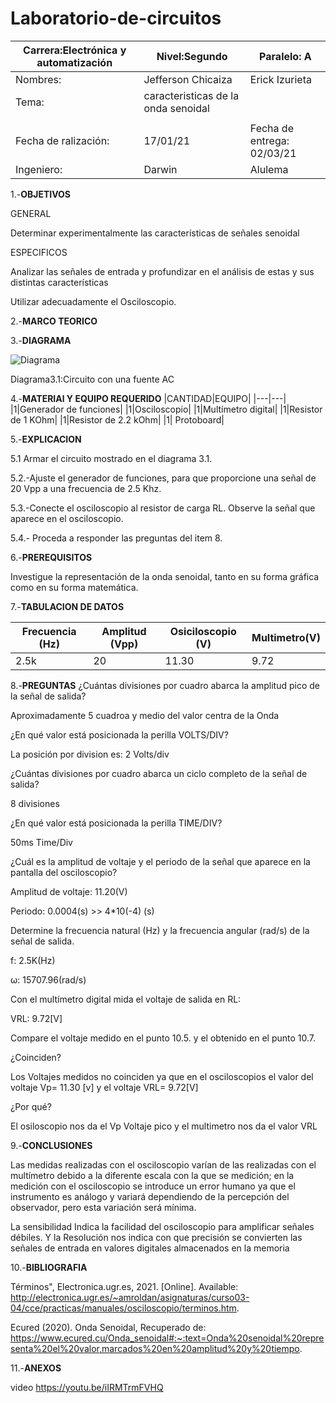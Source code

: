 # Laboratorio-de-circuitos
|Carrera:Electrónica y automatización|Nivel:Segundo|Paralelo: A|
|---|---|---|
|Nombres:|Jefferson Chicaiza| Erick Izurieta|
|Tema:|caracteristicas de la onda senoidal
| |
|Fecha de ralización:| 17/01/21|Fecha de entrega: 02/03/21|
|Ingeniero:| Darwin|Alulema |

1.-**OBJETIVOS**

GENERAL

Determinar experimentalmente las características de señales senoidal

ESPECIFICOS

Analizar las señales de entrada y profundizar en el análisis de estas y sus distintas características

Utilizar adecuadamente el Osciloscopio.

2.-**MARCO TEORICO**



3.-**DIAGRAMA**

![Diagrama](https://user-images.githubusercontent.com/75336529/109658818-027a8880-7b35-11eb-9ae6-578afa0177f8.png)

Diagrama3.1:Circuito con una fuente AC

4.-**MATERIAl Y EQUIPO REQUERIDO**
|CANTIDAD|EQUIPO|
|---|---|
|1|Generador de funciones|
|1|Osciloscopio|
|1|Multímetro digital|
|1|Resistor de 1 KOhm|
|1|Resistor de 2.2 kOhm|
|1| Protoboard|

5.-**EXPLICACION**

5.1 Armar el circuito mostrado en el diagrama 3.1.

5.2.-Ajuste el generador de funciones, para que proporcione una señal de 20 Vpp a una frecuencia de 2.5 Khz.

5.3.-Conecte el osciloscopio al resistor de carga RL. Observe la señal que aparece en el osciloscopio.

5.4.- Proceda a responder las preguntas del item 8.

6.-**PREREQUISITOS**

Investigue la representación de la onda senoidal, tanto en su forma gráfica como en su forma matemática.

7.-**TABULACION DE DATOS**

|Frecuencia (Hz)|Amplitud (Vpp)|Osiciloscopio (V)|Multimetro(V)|
|---|---|---|---|
|2.5k|20|11.30|9.72|

8.-**PREGUNTAS**
¿Cuántas divisiones por cuadro abarca la amplitud pico de la señal de salida?

Aproximadamente 5 cuadroa y medio del valor centra de la Onda

¿En qué valor está posicionada la perilla VOLTS/DIV?

La posición por division es: 2 Volts/div

¿Cuántas divisiones por cuadro abarca un ciclo completo de la señal de salida?

8 divisiones

¿En qué valor está posicionada la perilla TIME/DIV?

50ms Time/Div

¿Cuál es la amplitud de voltaje y el periodo de la señal que aparece en la pantalla del osciloscopio?

Amplitud de voltaje: 11.20(V)

Periodo: 0.0004(s) >> 4*10(-4) (s)

Determine la frecuencia natural (Hz) y la frecuencia angular (rad/s) de la señal de salida.

f: 2.5K(Hz)

ω: 15707.96(rad/s)

Con el multímetro digital mida el voltaje de salida en RL:

VRL: 9.72[V]

Compare el voltaje medido en el punto 10.5. y el obtenido en el punto 10.7.

¿Coinciden?

Los Voltajes medidos no coinciden ya que en el osciloscopios el valor del voltaje Vp= 11.30 [v] y el voltaje VRL= 9.72[V]

¿Por qué?

El osiloscopio nos da el Vp Voltaje pico y el multimetro nos da el valor VRL

9.-**CONCLUSIONES**

Las medidas realizadas con el osciloscopio varían de las realizadas con el multímetro debido a la diferente escala con la que se medición; en la medición con el osciloscopio se introduce un error humano ya que el instrumento es análogo y variará dependiendo de la percepción del observador, pero esta variación será mínima.

La sensibilidad Indica la facilidad del osciloscopio para amplificar señales débiles. Y la Resolución nos indica con que precisión se convierten las señales de entrada en valores digitales almacenados en la memoria

10.-**BIBLIOGRAFIA**

Términos", Electronica.ugr.es, 2021. [Online]. Available: http://electronica.ugr.es/~amroldan/asignaturas/curso03-04/cce/practicas/manuales/osciloscopio/terminos.htm. 

Ecured (2020). Onda Senoidal, Recuperado de: https://www.ecured.cu/Onda_senoidal#:~:text=Onda%20senoidal%20representa%20el%20valor,marcados%20en%20amplitud%20y%20tiempo.

11.-**ANEXOS**

video https://youtu.be/iIRMTrmFVHQ
